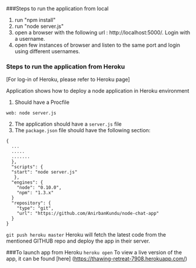 ###Steps to run the application from local

1. run "npm install"
2. run "node server.js" 
3. open a browser with the following url : http://localhost:5000/. Login with a username. 
4. open few instances of browser and listen to the same port and login using different usernames.

### Steps to run the application from Heroku 
[For log-in of Heroku, please refer to Heroku page]


Application shows how to deploy a node application in Heroku environment

1. Should have a Procfile 

```
web: node server.js
```

2. The application should have a `server.js` file
3. The `package.json` file should have the following section:

```
{
  ...
  .....
  .......
  },
  "scripts": {
  "start": "node server.js"
   },
  "engines": {
    "node": "0.10.0",
    "npm": "1.3.x"
  }
  "repository": {
    "type": "git",
    "url": "https://github.com/AnirbanKundu/node-chat-app"
  }
}
```

```git push heroku master```
Heroku will fetch the latest code from the mentioned GITHUB repo and deploy the app in their server. 

###To launch app from Heroku
```heroku open```
To view a live version of the app, it can be found [here] (https://thawing-retreat-7908.herokuapp.com/)

